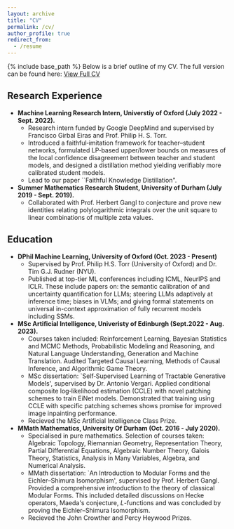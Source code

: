 ```yaml
---
layout: archive
title: "CV"
permalink: /cv/
author_profile: true
redirect_from:
  - /resume
---
```


{% include base_path %}
Below is a brief outline of my CV. The full version can be found here: [View Full CV](../files/cv.pdf) 

## Research Experience

* **Machine Learning Research Intern, Universtiy of Oxford (July 2022 - Sept. 2022).**
  * Research intern funded by Google DeepMind and supervised by Francisco Girbal Eiras and Prof. Philip H. S. Torr.
  * Introduced a faithful‐imitation framework for teacher–student networks, formulated LP‐based upper/lower bounds on measures of the local confidence disagreement between teacher and student models, and designed a distillation method yielding verifiably more calibrated student models.
  * Lead to our paper ``Faithful Knowledge Distillation".
* **Summer Mathematics Research Student, University of Durham (July 2019 - Sept. 2019).**
  * Collaborated with Prof. Herbert Gangl to conjecture and prove new identities relating polylogarithmic integrals over the unit square to linear combinations of multiple zeta values.

## Education

* **DPhil Machine Learning, University of Oxford (Oct. 2023 - Present)**
  * Supervised by Prof. Philip H.S. Torr (University of Oxford) and Dr. Tim G.J. Rudner (NYU).
  * Published at top-tier ML conferences including ICML, NeurIPS and ICLR. These include papers on: the semantic calibration of and uncertainty quantification for LLMs; steering LLMs adaptively at inference time; biases in VLMs; and giving formal statements on universal in-context approximation of fully recurrent models including SSMs.
* **MSc Artificial Intelligence, Univeristy of Edinburgh (Sept.2022 - Aug. 2023).**
  * Courses taken included: Reinforcement Learning, Bayesian Statistics and MCMC Methods, Probabilistic Modeling and Reasoning, and Natural Language Understanding, Generation and Machine Translation. Audited Targeted Causal Learning, Methods of Causal Inference, and Algorithmic Game Theory.
  * MSc dissertation: `Self‐Supervised Learning of Tractable Generative Models', supervised by Dr. Antonio Vergari. Applied conditional composite log‐likelihood estimation (CCLE) with novel patching schemes to train EiNet models. Demonstrated that training using CCLE with specific patching schemes shows promise for improved image inpainting performance.
  * Recieved the MSc Artificial Intelligence Class Prize.
* **MMath Mathematics, University Of Durham (Oct. 2016 - July 2020).**
  * Specialised in pure mathematics. Selection of courses taken: Algebraic Topology, Riemannian Geometry, Representation Theory, Partial Differential Equations, Algebraic Number Theory, Galois Theory, Statistics, Analysis in Many Variables, Algebra, and Numerical Analysis.
  * MMath dissertation: `An Introduction to Modular Forms and the Eichler–Shimura Isomorphism', supervised by Prof. Herbert Gangl. Provided a comprehensive introduction to the theory of classical Modular Forms. This included detailed discussions on Hecke operators, Maeda's conjecture, $L$-functions and was concluded by proving the Eichler–Shimura Isomorphism. 
  * Recieved the John Crowther and Percy Heywood Prizes.
